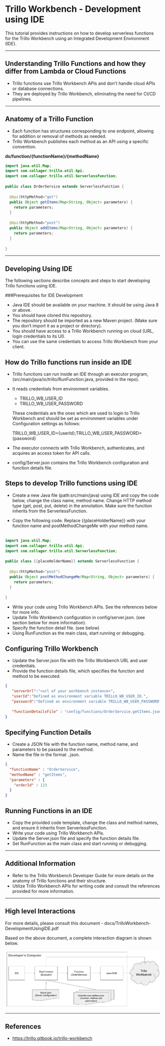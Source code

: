 # **Trillo Workbench - Development using IDE**

This tutorial provides instructions on how to develop serverless functions for the Trillo Workbench using an Integrated Development Environment (IDE).

---
## Understanding Trillo Functions and how they differ from Lambda or Cloud Functions
- Trillo functions use Trillo Workbench APIs and don't handle cloud APIs or database connections.
- They are deployed by Trillo Workbench, eliminating the need for CI/CD pipelines.

---


## Anatomy of a Trillo Function
- Each function has structures corresponding to one endpoint, allowing for addition or removal of methods as needed.
- Trillo Workbench publishes each method as an API using a specific convention.

**ds/function/{functionName}/{methodName}**

```java
import java.util.Map;
import com.collager.trillo.util.Api;
import com.collager.trillo.util.ServerlessFunction;

public class OrderService extends ServerlessFunction {
  
  @Api(httpMethod="get")
  public Object getItems(Map<String, Object> parameters) {
    return parameters;
  }
  
  @Api(httpMethod="post")
  public Object addItems(Map<String, Object> parameters) {
    return parameters;
  }
  
}

```
---
## Developing Using IDE
The following sections describe concepts and steps to start developing Trillo functions using IDE.

###Prerequisites for IDE Development

- Java IDE should be available on your machine. It should be using Java 8 or above.
- You should have cloned this repository.
- The repository should be imported as a new Maven project. (Make sure you don’t import it as a project or directory).
- You should have access to a Trillo Workbench running on cloud (URL, login credentials to its UI).
- You can use the same credentials to access Trillo Workbench from your client.

## How do Trillo functions run inside an IDE
- Trillo functions can run inside an IDE through an executor program,(src/main/java/io/trillo/RunFunction.java, provided in the repo).
- It reads credentials from environment variables.
  - TRILLO_WB_USER_ID
  - TRILLO_WB_USER_PASSWORD

  These credentials are the ones which are used to login to Trillo Workbench and should be set as environment variables under Configuration settings as follows:


    TRILLO_WB_USER_ID={userId};TRILLO_WB_USER_PASSWORD={password}
- The executor connects with Trillo Workbench, authenticates, and acquires an access token for API calls.
- config/Server.json contains the Trillo Workbench configuration and function details file.


## Steps to develop Trillo functions using IDE
- Create a new Java file (path:src/main/java) using IDE and copy the code below, change the class name, method name. Change HTTP method type (get, post, put, delete) in the annotation. Make sure the function inherits from the ServerlessFunction.

- Copy the following code. Replace {{placeHolderName}} with your function name and postMethodChangeMe with your method name.
```java

import java.util.Map;
import com.collager.trillo.util.Api;
import com.collager.trillo.util.ServerlessFunction;

public class {{placeHolderName}} extends ServerlessFunction {

  @Api(httpMethod="post")
  public Object postMethodChangeMe(Map<String, Object> parameters) {
    return parameters;
  }

}

```
- Write your code using Trillo Workbench APIs. See the references below for more info.
- Update  Trillo Workbench configuration in config/server.json. (see section below for more information).
- Specify the function detail file. (see below)
- Using RunFunction as the main class, start running or debugging.


## Configuring Trillo Workbench
- Update the Server.json file with the Trillo Workbench URL and user credentials.
- Provide the function details file, which specifies the function and method to be executed.
```json
{
   "serverUrl":"<url of your workbench instance>",
   "userId":"Defined as environment variable TRILLO_WB_USER_ID.",
   "password":"Defined as environment variable TRILLO_WB_USER_PASSWORD",
   
   "functionDetailsFile" : "config/functions/OrderService.getItems.json"
}
```
## Specifying Function Details
- Create a JSON file with the function name, method name, and parameters to be passed to the method.
- Name the file in the format <functionName>.<methodName>.json.

```json
{
  "functionName" : "OrderService",
  "methodName" : "getItems",
  "parameters" : {
  	"orderId" : 123
  }
}

```

## Running Functions in an IDE
- Copy the provided code template, change the class and method names, and ensure it inherits from ServerlessFunction.
- Write your code using Trillo Workbench APIs.
- Update the Server.json file and specify the function details file.
- Set RunFunction as the main class and start running or debugging.

---

## Additional Information
- Refer to the Trillo Workbench Developer Guide for more details on the anatomy of Trillo functions and their structure.
- Utilize Trillo Workbench APIs for writing code and consult the references provided for more information.

---

## High level Interactions
For more details, please consult this document - docs/TrilloWorkbench-DevelopmentUsingIDE.pdf

Based on the above document, a complete interaction diagram is shown below.

![Develop_Trillo_Function_Using_IDE.png](docs/html/images/Develop_Trillo_Function_Using_IDE.png)

---
## References
- https://trillo.gitbook.io/trillo-workbench
